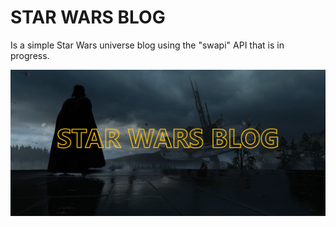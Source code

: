 # STAR WARS BLOG

Is a simple Star Wars universe blog using the "swapi" API that is in progress.

![alt text](./src/assets/starwars-preview.PNG)
